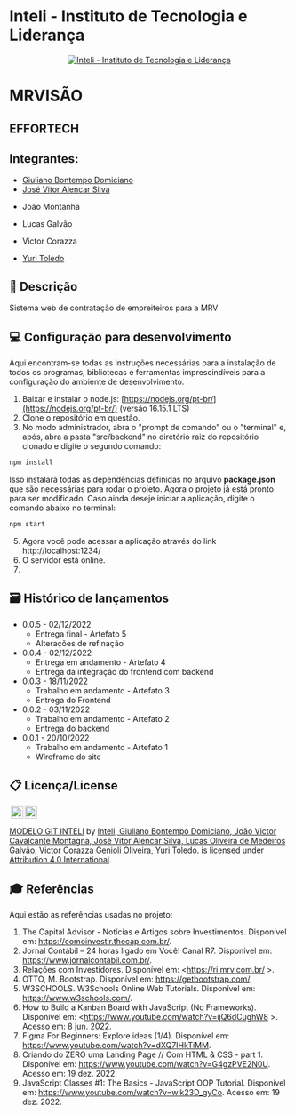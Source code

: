 # Inteli - Instituto de Tecnologia e Liderança 

<p align="center">
<a href= "https://www.inteli.edu.br/"><img src="https://www.inteli.edu.br/wp-content/uploads/2021/08/20172028/marca_1-2.png" alt="Inteli - Instituto de Tecnologia e Liderança" border="0"></a>
</p>

# MRVISÃO

## EFFORTECH

## Integrantes: 
- <a href="https://www.linkedin.com/in/giuliano-bontempo-domiciano-5b5766212/">Giuliano Bontempo Domiciano</a>
- <a href="https://www.linkedin.com/in/jos%C3%A9-vitor-alencar-161243211/">José Vitor Alencar Silva</a>
- <p>João Montanha</p> 
- <p>Lucas Galvão</p>
- <p>Victor Corazza</p> 
- <a href="https://www.linkedin.com/in/yuri-toledo-964123230/">Yuri Toledo</a>

## 📝 Descrição

Sistema web de contratação de empreiteiros para a MRV

## 💻 Configuração para desenvolvimento

Aqui encontram-se todas as instruções necessárias para a instalação de todos os programas, bibliotecas e ferramentas imprescindíveis para a configuração do ambiente de desenvolvimento.

1.  Baixar e instalar o node.js:  [https://nodejs.org/pt-br/](https://nodejs.org/pt-br/) (versão 16.15.1 LTS)
2. Clone o repositório em questão.
3.  No modo administrador, abra o "prompt de comando" ou o "terminal" e, após,  abra a pasta "src/backend" no diretório raiz do repositório clonado e digite o segundo comando:

```sh
npm install
```

Isso instalará todas as dependências definidas no arquivo <b>package.json</b> que são necessárias para rodar o projeto. Agora o projeto já está pronto para ser modificado. Caso ainda deseje iniciar a aplicação, digite o comando abaixo no terminal:

```sh
npm start
```
5. Agora você pode acessar a aplicação através do link http://localhost:1234/
6. O servidor está online.
7. 

## 🗃 Histórico de lançamentos

* 0.0.5 - 02/12/2022
    * Entrega final  - Artefato 5
    * Alterações de refinação
* 0.0.4 - 02/12/2022
    * Entrega em andamento  - Artefato 4
    * Entrega da integração do frontend com backend
* 0.0.3 - 18/11/2022
    * Trabalho em andamento - Artefato 3
    * Entrega do Frontend
* 0.0.2 - 03/11/2022
    * Trabalho em andamento - Artefato 2
    * Entrega do backend
* 0.0.1 - 20/10/2022
    * Trabalho em andamento - Artefato 1
    * Wireframe do site

## 📋 Licença/License

<img style="height:22px!important;margin-left:3px;vertical-align:text-bottom;" src="https://mirrors.creativecommons.org/presskit/icons/cc.svg?ref=chooser-v1"><img style="height:22px!important;margin-left:3px;vertical-align:text-bottom;" src="https://mirrors.creativecommons.org/presskit/icons/by.svg?ref=chooser-v1"><p xmlns:cc="http://creativecommons.org/ns#" xmlns:dct="http://purl.org/dc/terms/"><a property="dct:title" rel="cc:attributionURL" href="https://github.com/Spidus/Teste_Final_1">MODELO GIT INTELI</a> by <a rel="cc:attributionURL dct:creator" property="cc:attributionName" href="https://www.yggbrasil.com.br/vr">Inteli, Giuliano Bontempo Domiciano, João Victor Cavalcante Montagna, José Vitor Alencar Silva, Lucas Oliveira de Medeiros Galvão, Victor Corazza Genioli Oliveira, Yuri Toledo.</a> is licensed under <a href="http://creativecommons.org/licenses/by/4.0/?ref=chooser-v1" target="_blank" rel="license noopener noreferrer" style="display:inline-block;">Attribution 4.0 International</a>.</p>

## 🎓 Referências

Aqui estão as referências usadas no projeto:

1. The Capital Advisor - Notícias e Artigos sobre Investimentos. Disponível em: <https://comoinvestir.thecap.com.br/>.
2. Jornal Contábil – 24 horas ligado em Você! Canal R7. Disponível em: <https://www.jornalcontabil.com.br/>.
3. Relações com Investidores. Disponível em: <https://ri.mrv.com.br/ >.
4. OTTO, M. Bootstrap. Disponível em: <https://getbootstrap.com/>.
5. W3SCHOOLS. W3Schools Online Web Tutorials. Disponível em: <https://www.w3schools.com/>.
6. How to Build a Kanban Board with JavaScript (No Frameworks). Disponível em: <https://www.youtube.com/watch?v=ijQ6dCughW8 >. Acesso em: 8 jun. 2022.
7. Figma For Beginners: Explore ideas (1/4). Disponível em: <https://www.youtube.com/watch?v=dXQ7IHkTiMM>. 
8. Criando do ZERO uma Landing Page // Com HTML & CSS - part 1. Disponível em: <https://www.youtube.com/watch?v=G4gzPVE2N0U>.  Acesso em: 19 dez. 2022.
9. JavaScript Classes #1: The Basics - JavaScript OOP Tutorial. Disponível em: <https://www.youtube.com/watch?v=wik23D_gyCo>. Acesso em: 19 dez. 2022. 
